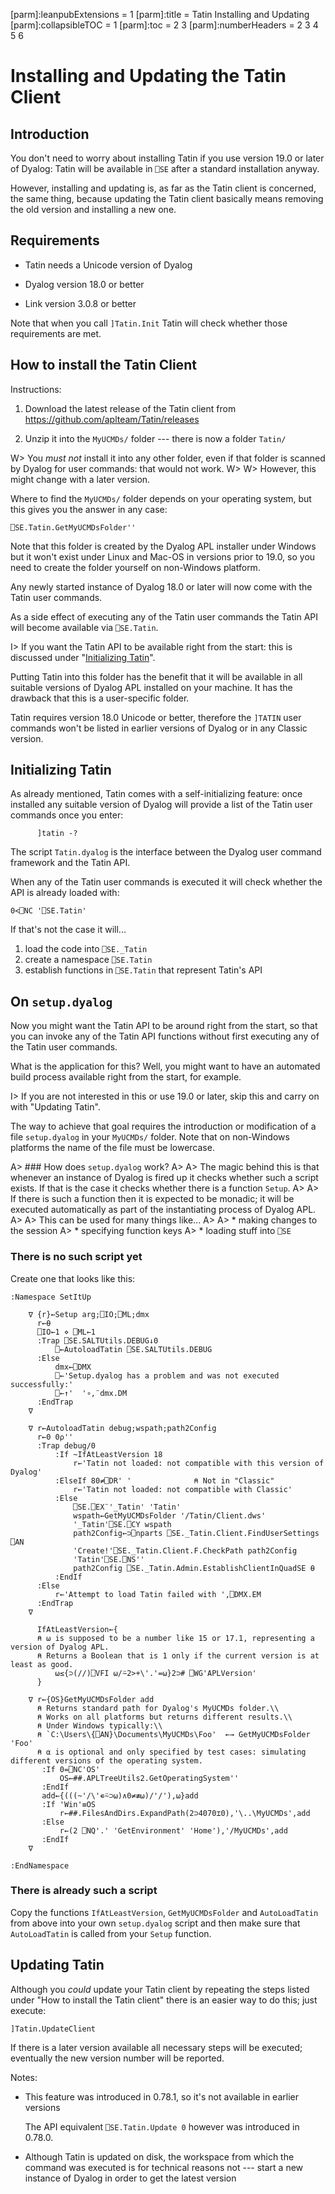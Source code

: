 [parm]:leanpubExtensions = 1
[parm]:title             = Tatin Installing and Updating
[parm]:collapsibleTOC    = 1
[parm]:toc               = 2 3
[parm]:numberHeaders     = 2 3 4 5 6


# Installing and Updating the Tatin Client

## Introduction

You don't need to worry about installing Tatin if you use version 19.0 or later of Dyalog: Tatin will be available in `⎕SE` after a standard installation anyway.

However, installing and updating is, as far as the Tatin client is concerned, the same thing, because updating the Tatin client basically means removing the old version and installing a new one.

## Requirements

* Tatin needs a Unicode version of Dyalog

* Dyalog version 18.0 or better

* Link version 3.0.8 or better

Note that when you call `]Tatin.Init` Tatin will check whether those requirements are met.

## How to install the Tatin Client

Instructions:

1. Download the latest release of the Tatin client from <https://github.com/aplteam/Tatin/releases>

2. Unzip it into the `MyUCMDs/` folder --- there is now a folder `Tatin/`

W> You _must not_ install it into any other folder, even if that folder is scanned by Dyalog for user commands: that would not work.
W>
W> However, this might change with a later version.

Where to find the `MyUCMDs/` folder depends on your operating system, but this gives you the answer in any case:

```
⎕SE.Tatin.GetMyUCMDsFolder''
```

Note that this folder is created by the Dyalog APL installer under Windows but it won't exist under Linux and Mac-OS in versions prior to 19.0, so you need to create the folder yourself on non-Windows platform.

Any newly started instance of Dyalog 18.0 or later will now come with the Tatin user commands.

As a side effect of executing any of the Tatin user commands the Tatin API will become available via `⎕SE.Tatin`.

I> If you want the Tatin API to be available right from the start: this is discussed under "[Initializing Tatin](#)".

Putting Tatin into this folder has the benefit that it will be available in all suitable versions of Dyalog APL installed on your machine. It has the drawback that this is a user-specific folder.

Tatin requires version 18.0 Unicode or better, therefore the `]TATIN` user commands won't be listed in earlier versions of Dyalog or in any Classic version.


## Initializing Tatin

As already mentioned, Tatin comes with a self-initializing feature: once installed any suitable version of Dyalog will provide a list of the Tatin user commands once you enter:

```
      ]tatin -?
```

The script `Tatin.dyalog` is the interface between the Dyalog user command framework and the Tatin API.

When any of the Tatin user commands is executed it will check whether the API is already loaded with:

```
0<⎕NC '⎕SE.Tatin'
```

If that's not the case it will...

  1. load the code into `⎕SE._Tatin`
  2. create a namespace `⎕SE.Tatin` 
  3. establish functions in `⎕SE.Tatin` that represent Tatin's API


## On `setup.dyalog`

Now you might want the Tatin API to be around right from the start, so that you can invoke any of the Tatin API functions without first executing any of the Tatin user commands. 

What is the application for this? Well, you might want to have an automated build process available right from the start, for example.

I> If you are not interested in this or use 19.0 or later, skip this and carry on with "Updating Tatin".


The way to achieve that goal requires the introduction or modification of a file `setup.dyalog` in your `MyUCMDs/` folder. Note that on non-Windows platforms the name of the file must be lowercase.

A> ### How does `setup.dyalog` work?
A>
A> The magic behind this is that whenever an instance of Dyalog is fired up it checks whether such a script exists. If that is the case it checks whether there is a function `Setup`. 
A>
A> If there is such a function then it is expected to be monadic; it will be executed automatically as part of the instantiating process of Dyalog APL.
A>
A> This can be used for many things like...
A>
A> * making changes to the session
A> * specifying function keys 
A> * loading stuff into `⎕SE`

### There is no such script yet

Create one that looks like this:

```
:Namespace SetItUp

    ∇ {r}←Setup arg;⎕IO;⎕ML;dmx
      r←⍬
      ⎕IO←1 ⋄ ⎕ML←1
      :Trap ⎕SE.SALTUtils.DEBUG↓0
          ⎕←AutoloadTatin ⎕SE.SALTUtils.DEBUG
      :Else
          dmx←⎕DMX
          ⎕←'Setup.dyalog has a problem and was not executed successfully:'
          ⎕←↑'  '∘,¨dmx.DM
      :EndTrap
    ∇

    ∇ r←AutoloadTatin debug;wspath;path2Config
      r←0 0⍴''
      :Trap debug/0
          :If ~IfAtLeastVersion 18
              r←'Tatin not loaded: not compatible with this version of Dyalog'
          :ElseIf 80≠⎕DR' '              ⍝ Not in "Classic"
              r←'Tatin not loaded: not compatible with Classic'
          :Else
              ⎕SE.⎕EX¨'_Tatin' 'Tatin'
              wspath←GetMyUCMDsFolder '/Tatin/Client.dws'
              '_Tatin'⎕SE.⎕CY wspath
              path2Config←⊃⎕nparts ⎕SE._Tatin.Client.FindUserSettings ⎕AN
              'Create!'⎕SE._Tatin.Client.F.CheckPath path2Config
              'Tatin'⎕SE.⎕NS''
              path2Config ⎕SE._Tatin.Admin.EstablishClientInQuadSE ⍬
          :EndIf
      :Else
          r←'Attempt to load Tatin failed with ',⎕DMX.EM
      :EndTrap
    ∇

      IfAtLeastVersion←{
      ⍝ ⍵ is supposed to be a number like 15 or 17.1, representing a version of Dyalog APL.
      ⍝ Returns a Boolean that is 1 only if the current version is at least as good.
          ⍵≤{⊃(//)⎕VFI ⍵/⍨2>+\'.'=⍵}2⊃# ⎕WG'APLVersion'
      }

    ∇ r←{OS}GetMyUCMDsFolder add
      ⍝ Returns standard path for Dyalog's MyUCMDs folder.\\
      ⍝ Works on all platforms but returns different results.\\
      ⍝ Under Windows typically:\\
      ⍝ `C:\Users\{⎕AN}\Documents\MyUCMDs\Foo'  ←→ GetMyUCMDsFolder 'Foo'
      ⍝ ⍺ is optional and only specified by test cases: simulating different versions of the operating system.
       :If 0=⎕NC'OS'
           OS←##.APLTreeUtils2.GetOperatingSystem''
       :EndIf
       add←{(((~'/\'∊⍨⊃⍵)∧0≠≢⍵)/'/'),⍵}add
       :If 'Win'≡OS
           r←##.FilesAndDirs.ExpandPath(2⊃4070⌶0),'\..\MyUCMDs',add
       :Else
           r←(2 ⎕NQ'.' 'GetEnvironment' 'Home'),'/MyUCMDs',add
       :EndIf
    ∇

:EndNamespace
```

### There is already such a script

Copy the functions `IfAtLeastVersion`, `GetMyUCMDsFolder` and `AutoLoadTatin` from above into your own `setup.dyalog` script and then make sure that `AutoLoadTatin` is called from your `Setup` function.


## Updating Tatin

Although you _could_ update your Tatin client by repeating the steps listed under "How to install the Tatin client" there is an easier way to do this; just execute:


```
]Tatin.UpdateClient
````

If there is a later version available all necessary steps will be executed; eventually the new version number will be reported.

Notes:

* This feature was introduced in 0.78.1, so it's not available in earlier versions

  The API equivalent `⎕SE.Tatin.Update 0` however was introduced in 0.78.0.

* Although Tatin is updated on disk, the workspace from which the command was executed is for technical reasons not --- start a new instance of Dyalog in order to get the latest version